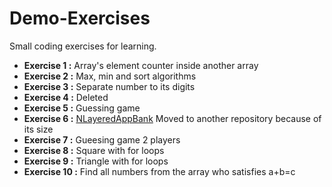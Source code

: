 # Demo-Exercises

Small coding exercises for learning. 

- **Exercise 1  :** Array's element counter inside another array
- **Exercise 2  :** Max, min and sort algorithms
- **Exercise 3  :** Separate number to its digits
- **Exercise 4  :** Deleted
- **Exercise 5  :** Guessing game 
- **Exercise 6  :** [NLayeredAppBank](https://github.com/NotMuchLeft/NLayeredAppBank) Moved to another repository because of its size 
- **Exercise 7  :** Gueesing game 2 players
- **Exercise 8  :** Square with for loops
- **Exercise 9  :** Triangle with for loops
- **Exercise 10 :** Find all numbers from the array who satisfies a+b=c
